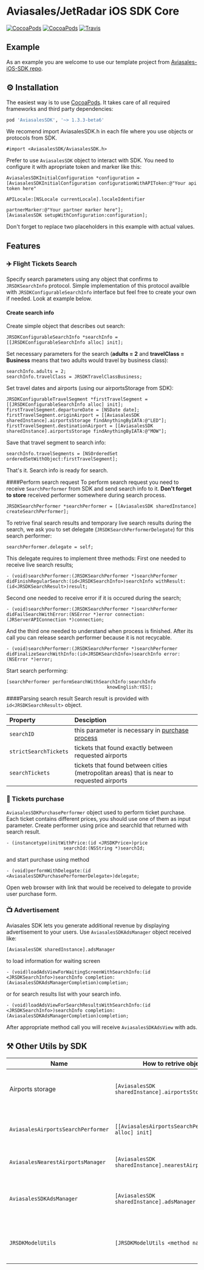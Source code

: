 # Aviasales/JetRadar iOS SDK Core
[![CocoaPods](https://img.shields.io/cocoapods/v/AviasalesSDK.svg)](https://cocoapods.org/pods/AviasalesSDK)
[![CocoaPods](https://img.shields.io/cocoapods/p/AviasalesSDK.svg)](https://cocoapods.org/pods/AviasalesSDK)
[![Travis](https://img.shields.io/travis/KosyanMedia/Aviasales-iOS-SDK-Core/master.svg)](https://travis-ci.org/KosyanMedia/Aviasales-iOS-SDK-Core)


## Example
As an example you are welcome to use our template project from [Aviasales-iOS-SDK repo](https://github.com/KosyanMedia/Aviasales-iOS-SDK).

## ⚙ Installation
The easiest way is to use [CocoaPods](http://cocoapods.org). It takes care of all required frameworks and third party dependencies:

```ruby
pod 'AviasalesSDK', '~> 1.3.3-beta6'
```

We recomend import AviasalesSDK.h in each file where you use objects or protocols from SDK.

```objc
#import <AviasalesSDK/AviasalesSDK.h>
```

Prefer to use ```AviasalesSDK``` object to interact with SDK. You need to configure it with apropriate token and marker like this:

```objc
AviasalesSDKInitialConfiguration *configuration = [AviasalesSDKInitialConfiguration configurationWithAPIToken:@"Your api token here"
                                                                                                    APILocale:[NSLocale currentLocale].localeIdentifier
                                                                                                partnerMarker:@"Your partner marker here"];
[AviasalesSDK setupWithConfiguration:configuration];
```
Don't forget to replace two placeholders in this example with actual values.


## Features
### ✈️ Flight Tickets Search
Specify search parameters using any object that confirms to ```JRSDKSearchInfo``` protocol. Simple implementation of this protocol availble with ```JRSDKConfigurableSearchInfo``` interface but feel free to create your own if needed. Look at example below.

#### Create search info
Create simple object that describes out search:

```objc
JRSDKConfigurableSearchInfo *searchInfo = [[JRSDKConfigurableSearchInfo alloc] init];
```
Set necessary parameters for the search (**adults = 2** and **travelClass = Business** means that two adults would travel by business class):

```objc
searchInfo.adults = 2;
searchInfo.travelClass = JRSDKTravelClassBusiness;
```
Set travel dates and airports (using our airportsStorage from SDK):

```objc
JRSDKConfigurableTravelSegment *firstTravelSegment = [[JRSDKConfigurableSearchInfo alloc] init];
firstTravelSegment.departureDate = [NSDate date];
firstTravelSegment.originAirport = [[AviasalesSDK sharedInstance].airportsStorage findAnythingByIATA:@"LED"];
firstTravelSegment.destinationAirport = [[AviasalesSDK sharedInstance].airportsStorage findAnythingByIATA:@"MOW"];
```
Save that travel segment to search info:

```objc
searchInfo.travelSegments = [NSOrderedSet orderedSetWithObject:firstTravelSegment];
```
That's it. Search info is ready for search.

####Perform search request
To perform search request you need to receive ```SearchPerformer``` from SDK and send search info to it. **Don't forget to store** received performer somewhere during search process.

```objc
JRSDKSearchPerformer *searchPerformer = [[AviasalesSDK sharedInstance] createSearchPerformer];
```
To retrive final search results and temporary live search results during the search, we ask you to set delegate (```JRSDKSearchPerformerDelegate```) for this search performer:

```objc
searchPerformer.delegate = self;
```
This delegate requires to implement three methods:
First one needed to receive live search results;

```objc
- (void)searchPerformer:(JRSDKSearchPerformer *)searchPerformer didFinishRegularSearch:(id<JRSDKSearchInfo>)searchInfo withResult:(id<JRSDKSearchResult>)result;
```
Second one needed to receive error if it is occured during the search;

```objc
- (void)searchPerformer:(JRSDKSearchPerformer *)searchPerformer didFailSearchWithError:(NSError *)error connection:(JRServerAPIConnection *)connection;
```
And the third one needed to understand when process is finished. After its call you can release search performer because it is not recycable.

```objc
- (void)searchPerformer:(JRSDKSearchPerformer *)searchPerformer didFinalizeSearchWithInfo:(id<JRSDKSearchInfo>)searchInfo error:(NSError *)error;
```
Start search performing:

```objc
[searchPerformer performSearchWithSearchInfo:searchInfo
                                     knowEnglish:YES];
```

####Parsing search result
Search result is provided with ```id<JRSDKSearchResult>``` object.

Property                  | Desciption
:------------------------ | :------------------------
```searchID```            | this parameter is necessary in [purchase process](#ticket-purchase-anchor)
```strictSearchTickets``` | tickets that found exactly between requested airports
```searchTickets```       | tickets that found between cities (metropolitan areas) that is near to requested airports

### <a name="ticket-purchase-anchor"></a>💸 Tickets purchase
```AviasalesSDKPurchasePerformer``` object used to perform ticket purchase. Each ticket contains different prices, you should use one of them as input parameter.
Create performer using price and searchId that returned with search result.

```objc
- (instancetype)initWithPrice:(id <JRSDKPrice>)price
                     searchId:(NSString *)searchId;
```
and start purchase using method

```objc
- (void)performWithDelegate:(id <AviasalesSDKPurchasePerformerDelegate>)delegate;
```
Open web browser with link that would be received to delegate to provide user purchase form.

### 📺 Advertisement
Aviasales SDK lets you generate additional revenue by displaying advertisement to your users.
Use ```AviasalesSDKAdsManager``` object received like:

```objc
[AviasalesSDK sharedInstance].adsManager
```
to load information for waiting screen 

```objc 
- (void)loadAdsViewForWaitingScreenWithSearchInfo:(id <JRSDKSearchInfo>)searchInfo completion:(AviasalesSDKAdsManagerCompletion)completion;
```
or for search results list with your search info.

```objc
- (void)loadAdsViewForSearchResultsWithSearchInfo:(id <JRSDKSearchInfo>)searchInfo completion:(AviasalesSDKAdsManagerCompletion)completion;
```
After appropriate method call you will receive ```AviasalesSDKAdsView``` with ads.

## ⚒ Other Utils by SDK
Name | How to retrive object | Description
-----|-----------------------|------------
Airports storage|```[AviasalesSDK sharedInstance].airportsStorage```|Ability to search airport by IATA or retriving airports list
```AviasalesAirportsSearchPerformer```| ```[[AviasalesAirportsSearchPerformer alloc] init]```|Ability to search airport by string received from user
```AviasalesNearestAirportsManager```|```[AviasalesSDK sharedInstance].nearestAirportsManager```|Find nearest airports to current user.
```AviasalesSDKAdsManager```|```[AviasalesSDK sharedInstance].adsManager```| Load and display advertisement connected with search parameters
```JRSDKModelUtils```| ```[JRSDKModelUtils <method name here>]```|Util methods that help you in working with SDK objects
